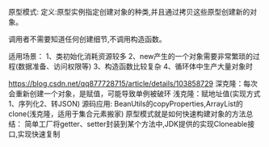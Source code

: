 原型模式: 
   定义:原型实例指定创建对象的种类,并且通过拷贝这些原型创建新的对象。

调用者不需要知道任何创建细节,不调用构造函数。

适用场景：
  1、类初始化消耗资源较多
  2、new产生的一个对象需要非常繁琐的过程(数据准备、访问权限等)
  3、构造函数比较复杂
  4、循环体中生产大量对象时

https://blog.csdn.net/qq877728715/article/details/103858729
深克隆：每次会重新创建一个对象，是赋值，可能导致单例被破环
浅克隆：赋地址值(实现方式1、序列化2、转JSON)
源码应用:
    BeanUtils的copyProperties,ArrayList的clone(浅克隆，适用于集合元素搬家)
原型模式就是如何快速构建对象的方法总结：
简单工厂将getter、setter封装到某个方法中,JDK提供的实现Cloneable接口,实现快速复制
